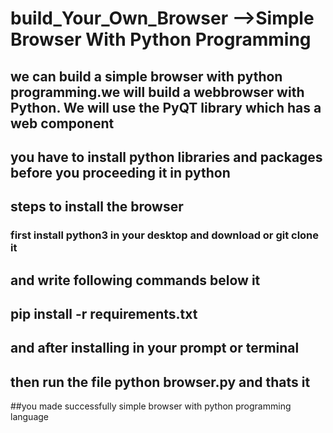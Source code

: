 # build_Your_Own_Browser -->Simple Browser With Python Programming

## we can build a simple browser with python programming.we will build a webbrowser with Python. We will use the PyQT library which has a web component
## you have to install python libraries and packages before you proceeding it in python 

## steps to install the browser 
### first install python3 in your desktop and download  or git clone it 
## and write following commands below it 
## pip install -r requirements.txt
## and after installing in your prompt or terminal 
## then run the file python browser.py and thats it 
##you made successfully simple browser with python programming language
